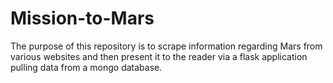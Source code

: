 # Mission-to-Mars

The purpose of this repository is to scrape information regarding Mars from various websites and then present it to the reader via a flask application pulling data from a mongo database.
